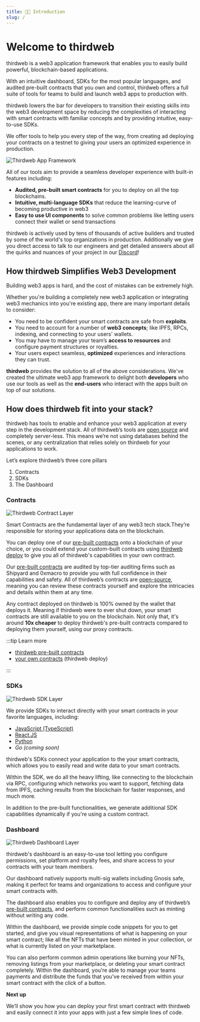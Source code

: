 ```yaml
---
title: 👩‍💻 Introduction
slug: /
---
```


# Welcome to thirdweb

thirdweb is a web3 application framework that enables you to easily build powerful, blockchain-based applications.

With an intuitive dashboard, SDKs for the most popular languages, and audited pre-built contracts that you own and control, thirdweb offers a full suite of tools for teams to build and launch web3 apps to production with.

thirdweb lowers the bar for developers to transition their existing skills into the web3 development space by reducing the complexities of interacting with smart contracts with familiar concepts and by providing intuitive, easy-to-use SDKs.

We offer tools to help you every step of the way, from creating ad deploying your contracts on a testnet to giving your users an optimized experience in production.

![Thirdweb App Framework](./assets/app-framework.png)

All of our tools aim to provide a seamless developer experience with built-in features including:

- **Audited, pre-built smart contracts** for you to deploy on all the top blockchains.
- **Intuitive, multi-language SDKs** that reduce the learning-curve of becoming productive in web3
- **Easy to use UI components** to solve common problems like letting users connect their wallet or send transactions

thirdweb is actively used by tens of thousands of active builders and trusted by some of the world's top organizations in production. Additionally we give you direct access to talk to our engineers and get detailed answers about all the quirks and nuances of your project in our [Discord](https://discord.com/invite/thirdweb)!

## How thirdweb Simplifies Web3 Development

Building web3 apps is hard, and the cost of mistakes can be extremely high.

Whether you're building a completely new web3 application or integrating web3 mechanics into you're existing app, there are many important details to consider:

- You need to be confident your smart contracts are safe from **exploits**.
- You need to account for a number of **web3 concepts**; like IPFS, RPCs, indexing, and connecting to your users' wallets.
- You may have to manage your team’s **access to resources** and configure payment structures or royalties.
- Your users expect seamless, **optimized** experiences and interactions they can trust.

**thirdweb** provides the solution to all of the above considerations. We've created the ultimate web3 app framework to delight both **developers** who use our tools as well as the **end-users** who interact with the apps built on top of our solutions.

## How does thirdweb fit into your stack?

thirdweb has tools to enable and enhance your web3 application at every step in the development stack. All of thirdweb’s tools are [open source](https://github.com/orgs/thirdweb-dev) and completely server-less. This means we’re not using databases behind the scenes, or any centralization that relies solely on thirdweb for your applications to work.

Let’s explore thirdweb’s three core pillars

1. Contracts
2. SDKs
3. The Dashboard

### Contracts

![Thirdweb Contract Layer](./assets/contract-layer.png)

Smart Contracts are the fundamental layer of any web3 tech stack.They’re responsible for storing your applications data on the blockchain.

You can deploy one of our [pre-built contracts](/pre-built-contracts) onto a blockchain of your choice, or you could extend your custom-built contracts using [thirdweb deploy](/thirdweb-deploy) to give you all of thirdweb's capabilities in your own contract.

Our [pre-built contracts](/pre-built-contracts) are audited by top-tier auditing firms such as Shipyard and 0xmacro to provide you with full confidence in their capabilities and safety. All of thirdweb’s contracts are [open-source](https://github.com/thirdweb-dev/contracts), meaning you can review these contracts yourself and explore the intricacies and details within them at any time.

Any contract deployed on thirdweb is 100% owned by the wallet that deploys it. Meaning if thirdweb were to ever shut down, your smart contracts are still available to you on the blockchain. Not only that, it's around **10x cheaper** to deploy thirdweb's pre-built contracts compared to deploying them yourself, using our proxy contracts.

:::tip Learn more

- [thirdweb pre-built contracts](/pre-built-contracts)
- [your own contracts](/thirdweb-deploy) (thirdweb deploy)

:::

### SDKs

![Thirdweb SDK Layer](./assets/sdk-layer.png)

We provide SDKs to interact directly with your smart contracts in your favorite languages, including:

- [JavaScript (TypeScript)](/typescript)
- [React.JS](/react)
- [Python](/python)
- _Go (coming soon)_

thirdweb's SDKs connect your application to the your smart contracts, which allows you to easily read and write data to your smart contracts.

Within the SDK, we do all the heavy lifting, like connecting to the blockchain via RPC, configuring which networks you want to support, fetching data from IPFS, caching results from the blockchain for faster responses, and much more.

In addition to the pre-built functionalities, we generate additional SDK capabilities dynamically if you're using a custom contract.

### Dashboard

![Thirdweb Dashboard Layer](./assets/dashboard-layer.png)

thirdweb's dashboard is an easy-to-use tool letting you configure permissions, set platform and royalty fees, and share access to your contracts with your team members.

Our dashboard natively supports multi-sig wallets including Gnosis safe, making it perfect for teams and organizations to access and configure your smart contracts with.

The dashboard also enables you to configure and deploy any of thirdweb’s [pre-built contracts](/pre-built-contracts), and perform common functionalities such as minting without writing any code.

Within the dashboard, we provide simple code snippets for you to get started, and give you visual representations of what is happening on your smart contract; like all the NFTs that have been minted in your collection, or what is currently listed on your marketplace.

You can also perform common admin operations like burning your NFTs, removing listings from your marketplace, or deleting your smart contract completely. Within the dashboard, you’re able to manage your teams payments and distribute the funds that you’ve received from within your smart contract with the click of a button.

**Next up**

We’ll show you how you can deploy your first smart contract with thirdweb and easily connect it into your apps with just a few simple lines of code.
